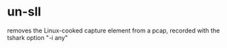 # un-sll
removes the Linux-cooked capture element from a pcap, recorded with the tshark option "-i any"
